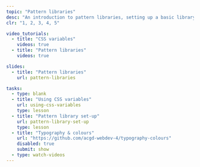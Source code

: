 ```yaml
---
topic: "Pattern libraries"
desc: "An introduction to pattern libraries, setting up a basic library, and populating it with typography-related styles."
clr: "1, 2, 3, 4, 5"

video_tutorials:
  - title: "CSS variables"
    videos: true
  - title: "Pattern libraries"
    videos: true

slides:
  - title: "Pattern libraries"
    url: pattern-libraries

tasks:
  - type: blank
  - title: "Using CSS variables"
    url: using-css-variables
    type: lesson
  - title: "Pattern library set-up"
    url: pattern-library-set-up
    type: lesson
  - title: "Typography & colours"
    url: "https://github.com/acgd-webdev-4/typography-colours"
    disabled: true
    submit: show
  - type: watch-videos
---
```

